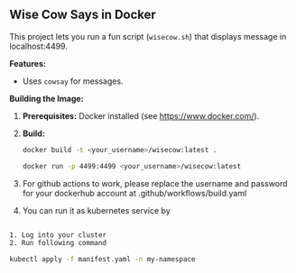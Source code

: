 ## Wise Cow Says in Docker 

This project lets you run a fun script (`wisecow.sh`) that displays message in localhost:4499.

**Features:**

* Uses `cowsay` for messages.

**Building the Image:**

1. **Prerequisites:** Docker installed (see https://www.docker.com/).
2. **Build:**

   ```bash
   docker build -t <your_username>/wisecow:latest .

   docker run -p 4499:4499 <your_username>/wisecow:latest

3. For github actions to work, please replace the username and password for your dockerhub account at .github/workflows/build.yaml

4. You can run it as kubernetes service by 

```bash

1. Log into your cluster
2. Run following command

kubectl apply -f manifest.yaml -n my-namespace
